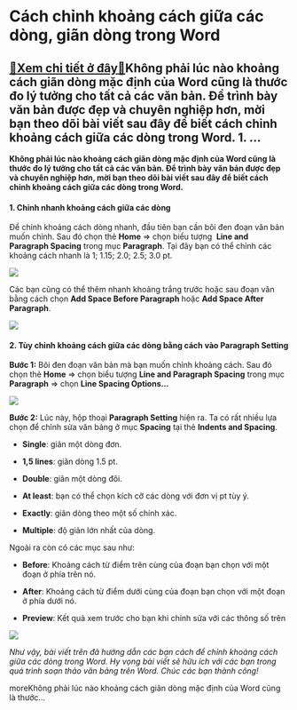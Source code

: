 Cách chỉnh khoảng cách giữa các dòng, giãn dòng trong Word
==========================================================

[:gift:Xem chi tiết ở đây:gift:](https://hddtvn.com/cach-chinh-khoang-cach-giua-cac-dong-gian-dong-trong-word/)Không phải lúc nào khoảng cách giãn dòng mặc định của Word cũng là thước đo lý tưởng cho tất cả các văn bản. Để trình bày văn bản được đẹp và chuyên nghiệp hơn, mời bạn theo dõi bài viết sau đây để biết cách chỉnh khoảng cách giữa các dòng trong Word. 1. …
----------------------------------------------------------------------------------------------------------------------------------------------------------------------------------------------------------------------------------------------------------------

**Không phải lúc nào khoảng cách giãn dòng mặc định của Word cũng là thước đo lý tưởng cho tất cả các văn bản. Để trình bày văn bản được đẹp và chuyên nghiệp hơn, mời bạn theo dõi bài viết sau đây để biết cách chỉnh khoảng cách giữa các dòng trong Word.**


#### 1. Chỉnh nhanh khoảng cách giữa các dòng


Để chỉnh khoảng cách dòng nhanh, đầu tiên bạn cần bôi đen đoạn văn bản muốn chỉnh. Sau đó chọn thẻ **Home** => chọn biểu tượng  **Line and Paragraph Spacing** trong mục **Paragraph**. Tại đây bạn có thể chỉnh các khoảng cách nhanh là 1; 1.15; 2.0; 2.5; 3.0 pt.


![](https://hddtvn.com/wp-content/uploads/2021/01/jGMWiPI.png)


Các bạn cũng có thể thêm nhanh khoảng trắng trước hoặc sau đoạn văn bằng cách chọn **Add Space Before Paragraph** hoặc **Add Space After Paragraph**.


![](https://hddtvn.com/wp-content/uploads/2021/01/hrj2m0X.png)


#### 2. Tùy chỉnh khoảng cách giữa các dòng bằng cách vào Paragraph Setting


**Bước 1:** Bôi đen đoạn văn bản mà bạn muốn chỉnh khoảng cách. Sau đó chọn thẻ **Home** => chọn biểu tượng **Line and Paragraph Spacing** trong mục **Paragraph** => chọn **Line Spacing Options…**


![](https://hddtvn.com/wp-content/uploads/2021/01/VNbMkZx.png)


**Bước 2:** Lúc này, hộp thoại **Paragraph Setting** hiện ra. Ta có rất nhiều lựa chọn để chỉnh sửa văn bảng ở mục **Spacing** tại thẻ **Indents and Spacing**.




* **Single**: giãn một dòng đơn.

* **1,5 lines**: giãn dòng 1.5 pt.

* **Double**: giãn một dòng đôi.

* **At least**: bạn có thể chọn kích cỡ các dòng với đơn vị pt tùy ý.

* **Exactly**: giãn dòng theo một số chính xác.

* **Multiple**: độ giãn lớn nhất của dòng.



Ngoài ra còn có các mục sau như:




* **Before**: Khoảng cách từ điểm trên cùng của đoạn bạn chọn với một đoạn ở phía trên nó.

* **After**: Khoảng cách từ điểm dưới cùng của đoạn bạn chọn với một đoạn ở phía dưới nó.

* **Preview**: Kết quả xem trước cho bạn khi chỉnh sửa với các thông số trên



![](https://hddtvn.com/wp-content/uploads/2021/01/bG2ZcQy.png)


*Như vậy, bài viết trên đã hướng dẫn các bạn cách để chỉnh khoảng cách giữa các dòng trong Word. Hy vọng bài viết sẽ hữu ích với các bạn trong quá trình soạn thảo văn bảng trên Word. Chúc các bạn thành công!*


moreKhông phải lúc nào khoảng cách giãn dòng mặc định của Word cũng là thước…

